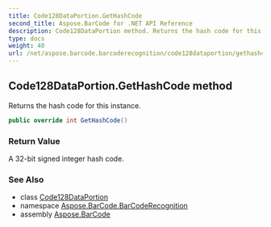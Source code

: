 ```yaml
---
title: Code128DataPortion.GetHashCode
second_title: Aspose.BarCode for .NET API Reference
description: Code128DataPortion method. Returns the hash code for this instance
type: docs
weight: 40
url: /net/aspose.barcode.barcoderecognition/code128dataportion/gethashcode/
---
```

## Code128DataPortion.GetHashCode method

Returns the hash code for this instance.

```csharp
public override int GetHashCode()
```

### Return Value

A 32-bit signed integer hash code.

### See Also

* class [Code128DataPortion](../)
* namespace [Aspose.BarCode.BarCodeRecognition](../../../aspose.barcode.barcoderecognition/)
* assembly [Aspose.BarCode](../../../)


